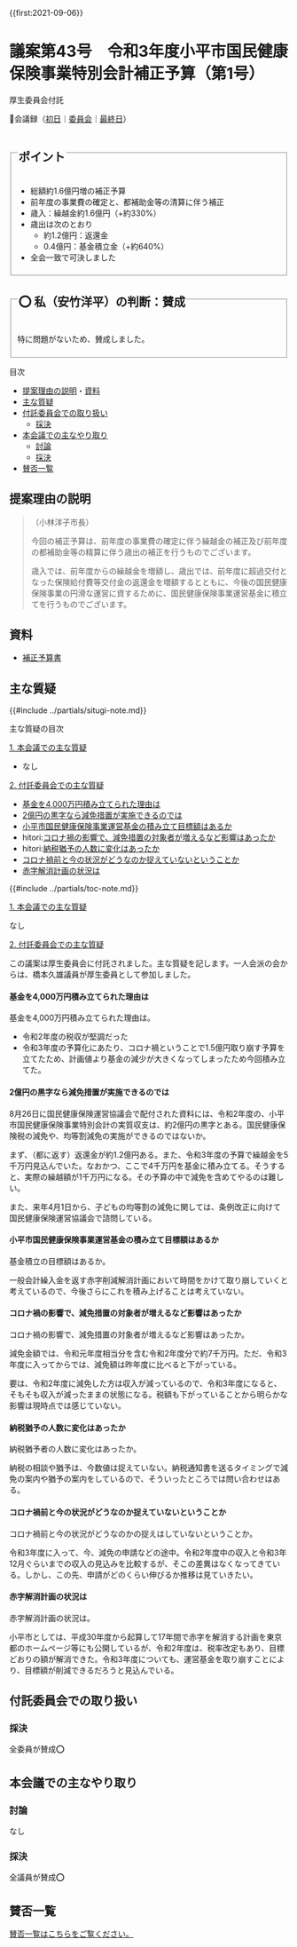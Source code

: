 {{first:2021-09-06}}

# 議案第43号　令和3年度小平市国民健康保険事業特別会計補正予算（第1号）

<i class="fa fa-gavel" aria-hidden="true"></i> 厚生委員会付託

<p id="read-kaigiroku">📄会議録（<a href="https://ssp.kaigiroku.net/tenant/kodaira/SpMinuteView.html?council_id=1240&schedule_id=2&minute_id=492&is_search=true">初日</a>｜<a href="https://ssp.kaigiroku.net/tenant/kodaira/SpMinuteView.html?council_id=1244&schedule_id=2&minute_id=4&is_search=true">委員会</a>｜<a href="https://ssp.kaigiroku.net/tenant/kodaira/SpMinuteView.html?council_id=1240&schedule_id=6&minute_id=537&is_search=true">最終日</a>）</p>

<fieldset class="pnt">
  <legend><h2>ポイント</h2></legend>

- 総額約1.6億円増の補正予算
- 前年度の事業費の確定と、都補助金等の清算に伴う補正
- 歳入：繰越金約1.6億円（+約330%）
- 歳出は次のとおり
  - 約1.2億円：返還金
  - 0.4億円：基金積立金（+約640%）
- 全会一致で可決しました

</fieldset>

<fieldset class="sanpi">
  <legend><h2>⭕️ 私（安竹洋平）の判断：賛成</h2></legend>

特に問題がないため、賛成しました。

</fieldset>

<div class="toc">

目次

- [提案理由の説明](#提案理由の説明)・[資料](#資料)
- [主な質疑](#主な質疑)
- [付託委員会での取り扱い](#付託委員会での取り扱い)
  - [採決](#採決)
- [本会議での主なやり取り](#本会議での主なやり取り)
  - [討論](#討論)
  - [採決](#採決-1)
- [賛否一覧](#賛否一覧)

</div>

## 提案理由の説明

>（小林洋子市長）
>
> 今回の補正予算は、前年度の事業費の確定に伴う繰越金の補正及び前年度の都補助金等の精算に伴う歳出の補正を行うものでございます。
>
> 歳入では、前年度からの繰越金を増額し、歳出では、前年度に超過交付となった保険給付費等交付金の返還金を増額するとともに、今後の国民健康保険事業の円滑な運営に資するために、国民健康保険事業運営基金に積立てを行うものでございます。

## 資料

- [補正予算書](https://www.city.kodaira.tokyo.jp/kurashi/093/093400.html)

<div class="ippan-situgi">

## 主な質疑
{{#include ../partials/situgi-note.md}}


<div class="toc">

主な質疑の目次

[1. 本会議での主な質疑](#1-本会議での主な質疑)

- なし

[2. 付託委員会での主な質疑](#2-付託委員会での主な質疑)

- [基金を4,000万円積み立てられた理由は](#基金を4000万円積み立てられた理由は)
- [2億円の黒字なら減免措置が実施できるのでは](#2億円の黒字なら減免措置が実施できるのでは)
- [小平市国民健康保険事業運営基金の積み立て目標額はあるか](#小平市国民健康保険事業運営基金の積み立て目標額はあるか)
- hitori:[コロナ禍の影響で、減免措置の対象者が増えるなど影響はあったか](#コロナ禍の影響で減免措置の対象者が増えるなど影響はあったか)
- hitori:[納税猶予の人数に変化はあったか](#納税猶予の人数に変化はあったか)
- [コロナ禍前と今の状況がどうなのか捉えていないということか](#コロナ禍前と今の状況がどうなのか捉えていないということか)
- [赤字解消計画の状況は](#赤字解消計画の状況は)

{{#include ../partials/toc-note.md}}

</div>

<div class="situgi-heading" id="1-本会議での主な質疑"><a class="header" href="#1-本会議での主な質疑">1. 本会議での主な質疑</a></div>

なし

<div class="situgi-heading" id="2-付託委員会での主な質疑"><a class="header" href="#2-付託委員会での主な質疑">2. 付託委員会での主な質疑</a></div>

この議案は厚生委員会に付託されました。主な質疑を記します。一人会派の会からは、橋本久雄議員が厚生委員として参加しました。

#### 基金を4,000万円積み立てられた理由は

<div class="bln bleft" data-speaker="他会派の議員">

基金を4,000万円積み立てられた理由は。

</div>

<div class="bln bright" data-speaker="保険年金課長（澁谷）">

- 令和2年度の税収が堅調だった
- 令和3年度の予算化にあたり、コロナ禍ということで1.5億円取り崩す予算を立てたため、計画値より基金の減少が大きくなってしまったため今回積み立てた。

</div>

#### 2億円の黒字なら減免措置が実施できるのでは

<div class="bln bleft" data-speaker="他会派の議員">

8月26日に国民健康保険運営協議会で配付された資料には、令和2年度の、小平市国民健康保険事業特別会計の実質収支は、約2億円の黒字とある。国民健康保険税の減免や、均等割減免の実施ができるのではないか。

</div>

<div class="bln bright" data-speaker="保険年金課長（澁谷）">

まず、（都に返す）返還金が約1.2億円ある。また、令和3年度の予算で繰越金を5千万円見込んでいた。なおかつ、ここで4千万円を基金に積み立てる。そうすると、実際の繰越額が1千万円になる。その予算の中で減免を含めてやるのは難しい。

</div>

<div class="bln bright" data-speaker="保険年金課長（澁谷）">

また、来年4月1日から、子どもの均等割の減免に関しては、条例改正に向けて国民健康保険運営協議会で諮問している。

</div>

#### 小平市国民健康保険事業運営基金の積み立て目標額はあるか 

<div class="bln bleft" data-speaker="他会派の議員">

基金積立の目標額はあるか。

</div>

<div class="bln bright" data-speaker="保険年金課長（澁谷）">

一般会計繰入金を返す赤字削減解消計画において時間をかけて取り崩していくと考えているので、今後さらにこれを積み上げることは考えていない。

</div>

#### コロナ禍の影響で、減免措置の対象者が増えるなど影響はあったか

<div class="bln bleft hitori" data-speaker="👍 橋本久雄議員（一人会派の会）">

コロナ禍の影響で、減免措置の対象者が増えるなど影響はあったか。

</div>

<div class="bln bright" data-speaker="保険年金課長（澁谷）">

減免金額では、令和元年度相当分を含む令和2年度分で約7千万円。ただ、令和3年度に入ってからでは、減免額は昨年度に比べると下がっている。

</div>

<div class="bln bright" data-speaker="保険年金課長（澁谷）">

要は、令和2年度に減免した方は収入が減っているので、令和3年度になると、そもそも収入が減ったままの状態になる。税額も下がっていることから明らかな影響は現時点では感じていない。

</div>

#### 納税猶予の人数に変化はあったか

<div class="bln bleft hitori" data-speaker="👍 橋本久雄議員（一人会派の会）">

納税猶予者の人数に変化はあったか。

</div>

<div class="bln bright" data-speaker="保険年金課長（澁谷）">

納税の相談や猶予は、今数値は捉えていない。納税通知書を送るタイミングで減免の案内や猶予の案内をしているので、そういったところでは問い合わせはある。

</div>

#### コロナ禍前と今の状況がどうなのか捉えていないということか

<div class="bln bleft" data-speaker="他会派の議員">

コロナ禍前と今の状況がどうなのかの捉えはしていないということか。

</div>

<div class="bln bright" data-speaker="保険年金課長（澁谷）">

令和3年度に入って、今、減免の申請などの途中。令和2年度中の収入と令和3年12月ぐらいまでの収入の見込みを比較するが、そこの差異はなくなってきている。しかし、この先、申請がどのくらい伸びるか推移は見ていきたい。

</div>

#### 赤字解消計画の状況は

<div class="bln bleft" data-speaker="他会派の議員">

赤字解消計画の状況は。

</div>

<div class="bln bright" data-speaker="保険年金課長（澁谷）">

小平市としては、平成30年度から起算して17年間で赤字を解消する計画を東京都のホームページ等にも公開しているが、令和2年度は、税率改定もあり、目標どおりの額が解消できた。令和3年度についても、運営基金を取り崩すことにより、目標額が削減できるだろうと見込んでいる。

</div>


</div>

## 付託委員会での取り扱い
### 採決

全委員が賛成⭕️

## 本会議での主なやり取り
### 討論
なし

### 採決

全議員が賛成⭕️

## 賛否一覧
[賛否一覧はこちらをご覧ください。](./index.md#賛否)